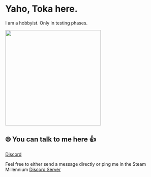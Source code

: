 # Yaho, Toka here.

I am a hobbyist. Only in testing phases.

<img src="https://imgur.com/a/KXTGsv7" width="300" height="300">

## 🌐 You can talk to me here 👍
[Discord](https://discordapp.com/users/1038785879944216647)

Feel free to either send a message directly or ping me in the Steam Millennium [Discord Server](https://discord.gg/BNAw6AuC)
